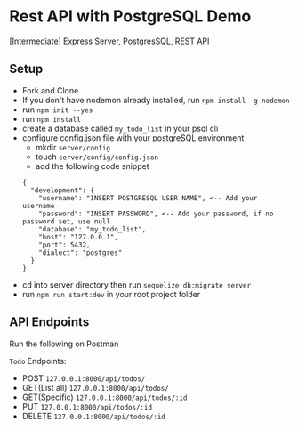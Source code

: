 # Rest API with PostgreSQL Demo
[Intermediate] Express Server, PostgresSQL, REST API

## Setup
- Fork and Clone
- If you don't have nodemon already installed, run `npm install -g nodemon`
- run `npm init --yes`
- run `npm install`
- create a database called `my_todo_list` in your psql cli
- configure config.json file with your postgreSQL environment
  - mkdir `server/config`
  - touch `server/config/config.json`
  - add the following code snippet
  ```
  {
    "development": {
      "username": "INSERT POSTGRESQL USER NAME", <-- Add your username
      "password": "INSERT PASSWORD", <-- Add your password, if no password set, use null
      "database": "my_todo_list",
      "host": "127.0.0.1",
      "port": 5432,
      "dialect": "postgres"
    }
  }
  ```
- cd into server directory then run `sequelize db:migrate server`
- run `npm run start:dev` in your root project folder

## API Endpoints
Run the following on Postman

`Todo` Endpoints:
- POST `127.0.0.1:8000/api/todos/`
- GET(List all) `127.0.0.1:8000/api/todos/`
- GET(Specific) `127.0.0.1:8000/api/todos/:id`
- PUT `127.0.0.1:8000/api/todos/:id`
- DELETE `127.0.0.1:8000/api/todos/:id`
